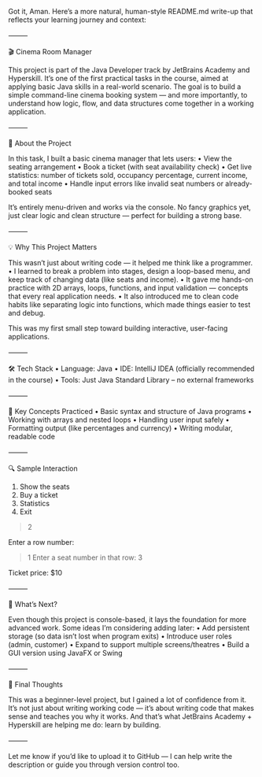 Got it, Aman. Here’s a more natural, human-style README.md write-up that reflects your learning journey and context:

⸻

🎬 Cinema Room Manager

This project is part of the Java Developer track by JetBrains Academy and Hyperskill. It’s one of the first practical tasks in the course, aimed at applying basic Java skills in a real-world scenario. The goal is to build a simple command-line cinema booking system — and more importantly, to understand how logic, flow, and data structures come together in a working application.

⸻

🧩 About the Project

In this task, I built a basic cinema manager that lets users:
•	View the seating arrangement
•	Book a ticket (with seat availability check)
•	Get live statistics: number of tickets sold, occupancy percentage, current income, and total income
•	Handle input errors like invalid seat numbers or already-booked seats

It’s entirely menu-driven and works via the console. No fancy graphics yet, just clear logic and clean structure — perfect for building a strong base.

⸻

💡 Why This Project Matters

This wasn’t just about writing code — it helped me think like a programmer.
•	I learned to break a problem into stages, design a loop-based menu, and keep track of changing data (like seats and income).
•	It gave me hands-on practice with 2D arrays, loops, functions, and input validation — concepts that every real application needs.
•	It also introduced me to clean code habits like separating logic into functions, which made things easier to test and debug.

This was my first small step toward building interactive, user-facing applications.

⸻

🛠️ Tech Stack
•	Language: Java
•	IDE: IntelliJ IDEA (officially recommended in the course)
•	Tools: Just Java Standard Library – no external frameworks

⸻

📘 Key Concepts Practiced
•	Basic syntax and structure of Java programs
•	Working with arrays and nested loops
•	Handling user input safely
•	Formatting output (like percentages and currency)
•	Writing modular, readable code

⸻

🔍 Sample Interaction

1. Show the seats
2. Buy a ticket
3. Statistics
0. Exit
> 2

Enter a row number:
> 1
Enter a seat number in that row:
> 3

Ticket price: $10


⸻

🎯 What’s Next?

Even though this project is console-based, it lays the foundation for more advanced work. Some ideas I’m considering adding later:
•	Add persistent storage (so data isn’t lost when program exits)
•	Introduce user roles (admin, customer)
•	Expand to support multiple screens/theatres
•	Build a GUI version using JavaFX or Swing

⸻

🙌 Final Thoughts

This was a beginner-level project, but I gained a lot of confidence from it. It’s not just about writing working code — it’s about writing code that makes sense and teaches you why it works. And that’s what JetBrains Academy + Hyperskill are helping me do: learn by building.

⸻

Let me know if you’d like to upload it to GitHub — I can help write the description or guide you through version control too.
